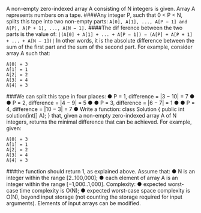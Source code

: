 A non-empty zero-indexed array A consisting of N integers is given. Array A represents
numbers on a tape.
####Any integer P, such that 0 < P < N, splits this tape into two non-empty parts:
```A[0], A[1], ..., A[P − 1] and A[P], A[P + 1], ..., A[N − 1].```
####The dif ference between the two parts is the value of: 
```|(A[0] + A[1] + ... + A[P − 1]) − (A[P] + A[P + 1] + ... + A[N − 1])|```
In other words, it is the absolute difference between the sum of the first part and the sum of the
second part.
For example, consider array A such that:
```
A[0] = 3
A[1] = 1
A[2] = 2
A[3] = 4
A[4] = 3
```
###We can split this tape in four places:
● P = 1, difference = |3 − 10| = 7
●
● P = 2, difference = |4 − 9| = 5
●
● P = 3, difference = |6 − 7| = 1
●
● P = 4, difference = |10 − 3| = 7
●
Write a function:
class Solution { public int solution(int[] A); }
that, given a non-empty zero-indexed array A of N integers, returns the minimal difference that
can be achieved.
For example, given:
```
A[0] = 3
A[1] = 1
A[2] = 2
A[3] = 4
A[4] = 3
```
###the function should return 1, as explained above.
Assume that:
● N is an integer within the range [2..100,000];
● each element of array A is an integer within the range [−1,000..1,000].
Complexity:
● expected worst-case time complexity is O(N);
● expected worst-case space complexity is O(N), beyond input storage (not counting
the storage required for input arguments).
Elements of input arrays can be modified.
